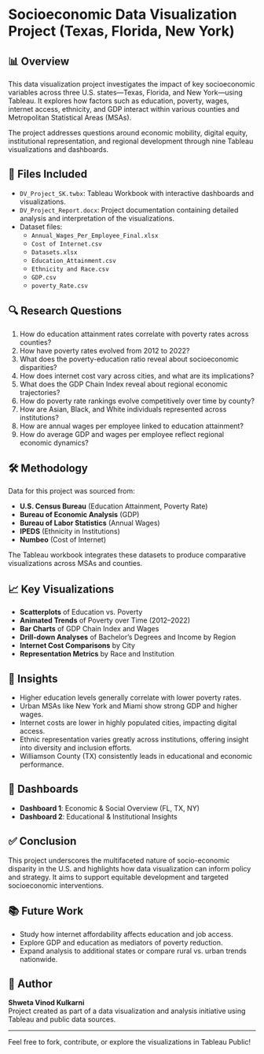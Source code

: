 # Socioeconomic Data Visualization Project (Texas, Florida, New York)

## 📊 Overview

This data visualization project investigates the impact of key socioeconomic variables across three U.S. states—Texas, Florida, and New York—using Tableau. It explores how factors such as education, poverty, wages, internet access, ethnicity, and GDP interact within various counties and Metropolitan Statistical Areas (MSAs).

The project addresses questions around economic mobility, digital equity, institutional representation, and regional development through nine Tableau visualizations and dashboards.

## 📁 Files Included

- `DV_Project_SK.twbx`: Tableau Workbook with interactive dashboards and visualizations.
- `DV_Project_Report.docx`: Project documentation containing detailed analysis and interpretation of the visualizations.
- Dataset files:
  - `Annual_Wages_Per_Employee_Final.xlsx`
  - `Cost of Internet.csv`
  - `Datasets.xlsx`
  - `Education_Attainment.csv`
  - `Ethnicity and Race.csv`
  - `GDP.csv`
  - `poverty_Rate.csv`

## 🔍 Research Questions

1. How do education attainment rates correlate with poverty rates across counties?
2. How have poverty rates evolved from 2012 to 2022?
3. What does the poverty-education ratio reveal about socioeconomic disparities?
4. How does internet cost vary across cities, and what are its implications?
5. What does the GDP Chain Index reveal about regional economic trajectories?
6. How do poverty rate rankings evolve competitively over time by county?
7. How are Asian, Black, and White individuals represented across institutions?
8. How are annual wages per employee linked to education attainment?
9. How do average GDP and wages per employee reflect regional economic dynamics?

## 🛠 Methodology

Data for this project was sourced from:

- **U.S. Census Bureau** (Education Attainment, Poverty Rate)
- **Bureau of Economic Analysis** (GDP)
- **Bureau of Labor Statistics** (Annual Wages)
- **IPEDS** (Ethnicity in Institutions)
- **Numbeo** (Cost of Internet)

The Tableau workbook integrates these datasets to produce comparative visualizations across MSAs and counties.

## 📈 Key Visualizations

- **Scatterplots** of Education vs. Poverty
- **Animated Trends** of Poverty over Time (2012–2022)
- **Bar Charts** of GDP Chain Index and Wages
- **Drill-down Analyses** of Bachelor’s Degrees and Income by Region
- **Internet Cost Comparisons** by City
- **Representation Metrics** by Race and Institution

## 🧠 Insights

- Higher education levels generally correlate with lower poverty rates.
- Urban MSAs like New York and Miami show strong GDP and higher wages.
- Internet costs are lower in highly populated cities, impacting digital access.
- Ethnic representation varies greatly across institutions, offering insight into diversity and inclusion efforts.
- Williamson County (TX) consistently leads in educational and economic performance.

## 📌 Dashboards

- **Dashboard 1**: Economic & Social Overview (FL, TX, NY)
- **Dashboard 2**: Educational & Institutional Insights

## ✅ Conclusion

This project underscores the multifaceted nature of socio-economic disparity in the U.S. and highlights how data visualization can inform policy and strategy. It aims to support equitable development and targeted socioeconomic interventions.

## 📚 Future Work

- Study how internet affordability affects education and job access.
- Explore GDP and education as mediators of poverty reduction.
- Expand analysis to additional states or compare rural vs. urban trends nationwide.

## 📎 Author

**Shweta Vinod Kulkarni**  
Project created as part of a data visualization and analysis initiative using Tableau and public data sources.

---

Feel free to fork, contribute, or explore the visualizations in Tableau Public!
